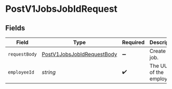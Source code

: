 # PostV1JobsJobIdRequest


## Fields

| Field                                                                               | Type                                                                                | Required                                                                            | Description                                                                         |
| ----------------------------------------------------------------------------------- | ----------------------------------------------------------------------------------- | ----------------------------------------------------------------------------------- | ----------------------------------------------------------------------------------- |
| `requestBody`                                                                       | [PostV1JobsJobIdRequestBody](../../models/operations/postv1jobsjobidrequestbody.md) | :heavy_minus_sign:                                                                  | Create a job.                                                                       |
| `employeeId`                                                                        | *string*                                                                            | :heavy_check_mark:                                                                  | The UUID of the employee                                                            |
